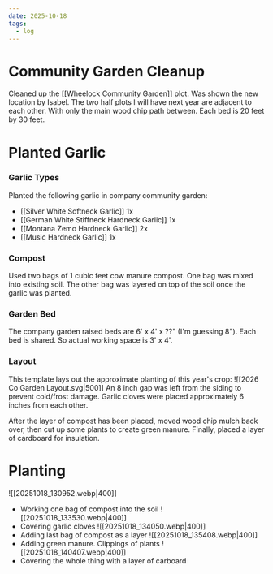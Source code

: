 ```yaml
---
date: 2025-10-18
tags:
  - log
---
```


# Community Garden Cleanup

Cleaned up the [[Wheelock Community Garden]] plot. Was shown the new location by Isabel. The two half plots I will have next year are adjacent to each other. With only the main wood chip path between.  Each bed is 20 feet by 30 feet.

# Planted Garlic

### Garlic Types

Planted the following garlic in company community garden:
- [[Silver White Softneck Garlic]] 1x
- [[German White Stiffneck Hardneck Garlic]] 1x
- [[Montana Zemo Hardneck Garlic]] 2x
- [[Music Hardneck Garlic]] 1x

### Compost

Used two bags of 1 cubic feet cow manure compost.  One bag was mixed into existing soil. The other bag was layered on top of the soil once the garlic was planted. 

### Garden Bed

The company garden raised beds are 6' x 4' x ??" (I'm guessing 8").  Each bed is shared. So actual working space is 3' x 4'.
### Layout

This template lays out the approximate planting of this year's crop:
![[2026 Co Garden Layout.svg|500]]
An 8 inch gap was left from the siding to prevent cold/frost damage.  Garlic cloves were placed approximately 6 inches from each other.

After the layer of compost has been placed, moved wood chip mulch back over, then cut up some plants to create green manure.  Finally, placed a layer of cardboard for insulation.

# Planting

![[20251018_130952.webp|400]]
- Working one bag of compost into the soil
![[20251018_133530.webp|400]]
- Covering garlic cloves
![[20251018_134050.webp|400]]
- Adding last bag of compost as a layer
![[20251018_135408.webp|400]]
- Adding green manure. Clippings of plants
![[20251018_140407.webp|400]]
- Covering the whole thing with a layer of carboard